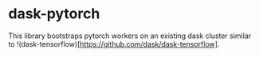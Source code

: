 # dask-pytorch

This library bootstraps pytorch workers on an existing dask cluster similar to !(dask-tensorflow)[https://github.com/dask/dask-tensorflow].
